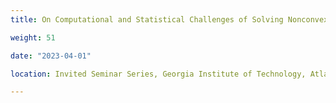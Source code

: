 ```yaml
---
title: On Computational and Statistical Challenges of Solving Nonconvex Minimax Optimization Problems

weight: 51

date: "2023-04-01"

location: Invited Seminar Series, Georgia Institute of Technology, Atlanta, GA

---
```


